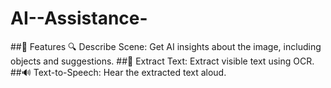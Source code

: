 # AI--Assistance-
##📌 Features  🔍 Describe Scene: Get AI insights about the image, including objects and suggestions.
##📝 Extract Text: Extract visible text using OCR.
##🔊 Text-to-Speech: Hear the extracted text aloud.
